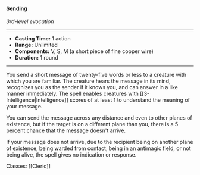 #### Sending
*3rd-level evocation*
___
- **Casting Time:** 1 action
- **Range:** Unlimited
- **Components:** V, S, M (a short piece of fine copper wire)
- **Duration:** 1 round
---
You send a short message of twenty-five words or less to a creature with which you are familiar. The creature hears the message in its mind, recognizes you as the sender if it knows you, and can answer in a like manner immediately. The spell enables creatures with [[3-Intelligence|Intelligence]] scores of at least 1 to understand the meaning of your message.

You can send the message across any distance and even to other planes of existence, but if the target is on a different plane than you, there is a 5 percent chance that the message doesn't arrive.

If your message does not arrive, due to the recipient being on another plane of existence, being warded from contact, being in an antimagic field, or not being alive, the spell gives no indication or response. 

Classes: [[Cleric]]